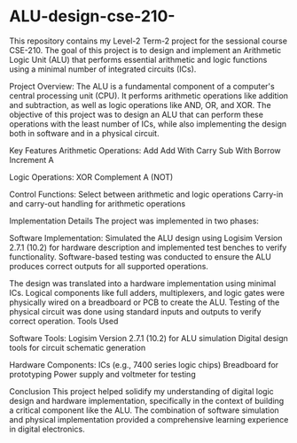 # ALU-design-cse-210-
This repository contains my Level-2 Term-2 project for the sessional course CSE-210. The goal of this project is to design and implement an Arithmetic Logic Unit (ALU) that performs essential arithmetic and logic functions using a minimal number of integrated circuits (ICs).

Project Overview:
The ALU is a fundamental component of a computer's central processing unit (CPU). It performs arithmetic operations like addition and subtraction, as well as logic operations like AND, OR, and XOR. The objective of this project was to design an ALU that can perform these operations with the least number of ICs, while also implementing the design both in software and in a physical circuit.

Key Features
Arithmetic Operations:
Add
Add With Carry
Sub With Borrow
Increment A

Logic Operations:
XOR
Complement A (NOT)

Control Functions:
Select between arithmetic and logic operations
Carry-in and carry-out handling for arithmetic operations

Implementation Details
The project was implemented in two phases:

Software Implementation:
Simulated the ALU design using Logisim Version 2.7.1 (10.2) for hardware description and implemented test benches to verify functionality.
Software-based testing was conducted to ensure the ALU produces correct outputs for all supported operations.

The design was translated into a hardware implementation using minimal ICs.
Logical components like full adders, multiplexers, and logic gates were physically wired on a breadboard or PCB to create the ALU.
Testing of the physical circuit was done using standard inputs and outputs to verify correct operation.
Tools Used

Software Tools:
Logisim Version 2.7.1 (10.2) for ALU simulation
Digital design tools for circuit schematic generation

Hardware Components:
ICs (e.g., 7400 series logic chips)
Breadboard for prototyping
Power supply and voltmeter for testing

Conclusion
This project helped solidify my understanding of digital logic design and hardware implementation, specifically in the context of building a critical component like the ALU. The combination of software simulation and physical implementation provided a comprehensive learning experience in digital electronics.
